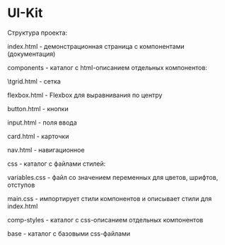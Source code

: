 # UI-Kit

Структура проекта:

index.html - демонстрационная страница с компонентами (документация)

components - каталог с html-описанием отдельных компонентов:

\tgrid.html - сетка
  
  flexbox.html - Flexbox для выравнивания по центру
  
  button.html - кнопки
  
  input.html - поля ввода
  
  card.html - карточки
  
  nav.html - навигационное
  
css - каталог с файлами стилей:

  variables.css - файл со значением переменных для цветов, шрифтов, отступов
  
  main.css - импортирует стили компонентов и описывает стили для index.html
  
  comp-styles - каталог с css-описанием отдельных компонентов
  
  base - каталог с базовыми css-файлами
